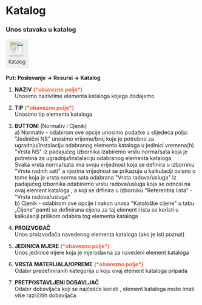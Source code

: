 # Katalog  

### Unos stavaka u katalog  

![Katalog](../images/katalog.jpg "Katalog")

**Put: Poslovanje -> Resursi -> Katalog**  

1. **NAZIV** <span style="color: #ff5630">**(\*obavezno polje\*)**</span>  
Unosimo naziv/ime elementa kataloga kojega dodajemo

2. **TIP** <span style="color: #ff5630">**(\*obavezno polje\*)**</span>  
Unosimo tip elementa kataloga

3. **BUTTONI** (Normativ i Cjenik)  
a) Normativ - odabirom ove opcije unosimo podatke u slijedeća polja:
"Jedinični NS" unosimo vrijeme/broj koje je potrebno za ugradnju/instalaciju odabranog elementa kataloga u jedinici vremena(h) "Vrsta NS" iz padajućeg izbornika izabiremo vrstu norma/sata koja je potrebna za ugradnju/instalaciju odabranog elementa kataloga  
Svaka vrsta norma/sata ima svoju vrijednost koja se definira u izborniku "Vrste radnih sati" a njezina vrijednost se prikazuje u kalkulaciji ovisno o tome koja je vrsta norma sata odabrana "Vrsta radova/usluga" iz padajućeg izbornika odabiremo vrstu radova/usluga koja se odnosi na ovaj element kataloga , a koji se drfinira u izborniku "Referentna lista" - "Vrsta radova/usluga"  
b) Cjenik - odabirom ove opcije i nakon unosa "Kataloške cijene" u tabu „Cijene“ pamti se definirana cijena za taj element i ista se koristi u kalkulaciji prilikom odabira tog elementa kataloga

4. **PROIZVOĐAČ**  
Unos proizvođača navedenog elementa kataloga (ako je isti poznat)

5. **JEDINICA MJERE** <span style="color: #ff5630">**(\*obavezno polje\*)**</span>  
Unos jedinice mjere koja je mjerodavna za navedeni element kataloga

6. **VRSTA MATERIJALA/OPREME** <span style="color: #ff5630">**(\*obavezno polje\*)**</span>  
Odabir predefiniranih kategorija u koju ovaj element kataloga pripada

7. **PRETPOSTAVLJENI DOBAVLJAČ**  
Odabir dobavljača koji se najčešće koristi , element kataloga može imati više različitih dobavljača